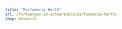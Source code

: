 ```yaml
---
title: "Parfümerie Herth"
url: /furtwangen-im-schwarzwald/parfuemerie-herth/
shop: Kosmetik
---
```

